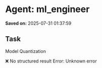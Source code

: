 # Agent: ml_engineer
**Saved on:** 2025-07-31 01:37:59

## Task
Model Quantization

❌ No structured result
Error: Unknown error

